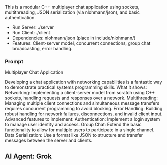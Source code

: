 This is a modular C++ multiplayer chat application using sockets, multithreading, JSON serialization (via nlohmann/json), and basic authentication.

- Run Server: ./server <port>
- Run Client: ./client <host> <port> <username> <password>
- Dependencies: nlohmann/json (place in include/nlohmann/)
- Features: Client-server model, concurrent connections, group chat broadcasting, error handling.

### Prompt

Multiplayer Chat Application 

Developing a chat application with networking capabilities is a fantastic way to demonstrate practical systems programming skills. 
What it shows:
Networking: Implementing a client-server model from scratch using C++ sockets, handling requests and responses over a network.
Multithreading: Managing multiple client connections and simultaneous message transfers requires concurrent programming to avoid blocking.
Error Handling: Building robust handling for network failures, disconnections, and invalid client input. 
Advanced features to implement:
Authentication: Implement a login system to manage user identity and access.
Group Chat: Extend the basic functionality to allow for multiple users to participate in a single channel.
Data Serialization: Use a format like JSON to structure and transfer messages between the server and clients.

## AI Agent: Grok
